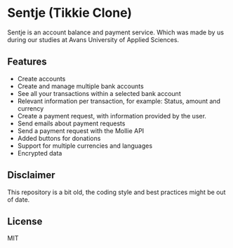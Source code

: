 # Sentje (Tikkie Clone)

Sentje is an account balance and payment service. Which was made by us during our studies at Avans University of Applied Sciences.

## Features
* Create accounts
* Create and manage multiple bank accounts
* See all your transactions within a selected bank account
* Relevant information per transaction, for example: Status, amount and currency
* Create a payment request, with information provided by the user.
* Send emails about payment requests
* Send a payment request with the Mollie API
* Added buttons for donations
* Support for multiple currencies and languages
* Encrypted data

## Disclaimer
This repository is a bit old, the coding style and best practices might be out of date.

License
----

MIT
